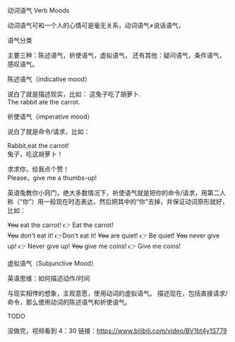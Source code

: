 动词语气 Verb Moods

动词语气可和一个人的心情可是毫无关系，动词语气≠说话语气，

语气分类

主要三种：陈述语气，祈使语气，虚拟语气，
还有其他：疑问语气，条件语气，感叹语气。

陈述语气（indicative mood）

说白了就是描述现实，比如：
这兔子吃了胡萝卜.  
The rabbit ate the carrot.

祈使语气（imperative mood）

说白了就是命令/请求，比如：

Rabbit,eat the carrot!  
兔子，吃这胡萝卜！

求求你，给我点个赞！  
Please，give me a thumbs-up!

英语兔教你小窍门，绝大多数情况下，祈使语气就是把你的命令/请求，用第二人称（“你”）用一般现在时态表达，然后把其中的“你”去掉，并保证动词原形就好，比如：

~~You~~ eat the carrot! 👉 Eat the carrot!  
~~You~~ don't eat it! 👉Don't eat it!
~~You~~ are quiet! 👉 Be quiet!
~~You~~ never give up! 👉 Never give up!
~~You~~ give me coins! 👉 Give me coins!

虚拟语气（Subjunctive Mood）

英语思维：如何描述动作/时间

与现实相悖的想象，主观意愿，使用动词的虚拟语气。
描述现在，包括直接请求/命令，那么使用动词的陈述语气和祈使语气。



TODO

没做完，视频看到 4：30
链接：https://www.bilibili.com/video/BV1bt4y1S779
